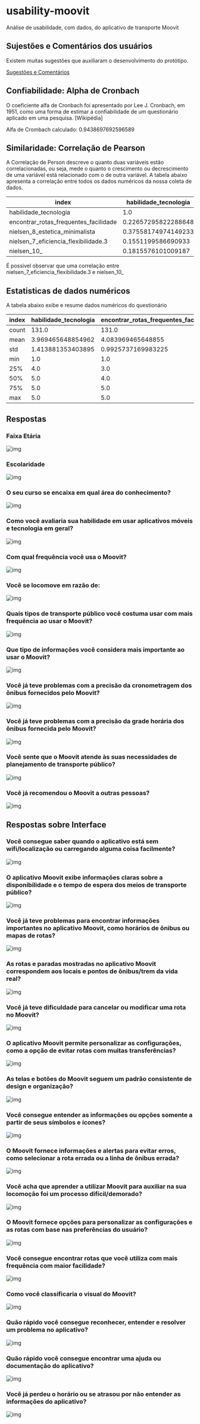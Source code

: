# usability-moovit
Análise de usabilidade, com dados, do aplicativo de transporte Moovit

## Sujestões e Comentários dos usuários

Existem muitas sugestões que auxiliaram o desenvolvimento do protótipo.

[Sugestões e Comentários](./sugestoes.md)


## Confiabilidade: Alpha de Cronbach

O coeficiente alfa de Cronbach foi apresentado por Lee J. Cronbach, em 1951, como uma forma de estimar a confiabilidade de um questionário aplicado em uma pesquisa. [Wikipédia]

Alfa de Crombach calculado: 0.9438697692596589


## Similaridade: Correlação de Pearson

A Correlação de Person descreve o quanto duas variáveis estão correlacionadas, ou seja, mede o quanto o crescimento ou decrescimento de uma variável está relacionado com o de outra variável. A tabela abaixo apresenta a correlação entre todos os dados numéricos da nossa coleta de dados.


|index|habilidade\_tecnologia|encontrar\_rotas\_frequentes\_facilidade|nielsen\_8\_estetica\_minimalista|nielsen\_7\_eficiencia\_flexibilidade\.3|nielsen\_10\_|
|---|---|---|---|---|---|
|habilidade\_tecnologia|1\.0|0\.22657295822288648|0\.37558174974149233|0\.1551199586690933|0\.1815576101009187|
|encontrar\_rotas\_frequentes\_facilidade|0\.22657295822288648|1\.0|0\.35375682085548066|0\.39883066178866533|0\.3089169711155858|
|nielsen\_8\_estetica\_minimalista|0\.37558174974149233|0\.35375682085548066|1\.0|0\.39195911601440725|0\.44040268502912017|
|nielsen\_7\_eficiencia\_flexibilidade\.3|0\.1551199586690933|0\.39883066178866533|0\.39195911601440725|1\.0|0\.4764574432250515|
|nielsen\_10\_|0\.1815576101009187|0\.3089169711155858|0\.44040268502912017|0\.4764574432250515|1\.0|


É possivel observar que uma correlação entre nielsen_7_eficiencia_flexibilidade.3 e nielsen_10_


## Estatisticas de dados numéricos

A tabela abaixo exibe e resume dados numéricos do questionário

|index|habilidade\_tecnologia|encontrar\_rotas\_frequentes\_facilidade|nielsen\_8\_estetica\_minimalista|nielsen\_7\_eficiencia\_flexibilidade\.3|nielsen\_10\_|
|---|---|---|---|---|---|
|count|131\.0|131\.0|131\.0|131\.0|131\.0|
|mean|3\.969465648854962|4\.083969465648855|3\.5877862595419847|3\.618320610687023|2\.885496183206107|
|std|1\.413881353403895|0\.9925737169983225|0\.9756278373644927|1\.0337237785135058|1\.0350861827667062|
|min|1\.0|1\.0|1\.0|1\.0|1\.0|
|25%|4\.0|3\.0|3\.0|3\.0|2\.0|
|50%|5\.0|4\.0|4\.0|4\.0|3\.0|
|75%|5\.0|5\.0|4\.0|4\.0|3\.5|
|max|5\.0|5\.0|5\.0|5\.0|5\.0|


## Respostas

### Faixa Etária

![img](./images/faixaEtaria.png)

### Escolaridade

![img](./images/escolaridade.png)

### O seu curso se encaixa em qual área do conhecimento?

![img](./images/cursoConhecimento.png)

### Como você avaliaria sua habilidade em usar aplicativos móveis e tecnologia em geral?

![img](./images/habilidadeTecnologia.png)

### Com qual frequência você usa o Moovit?

![img](./images/frequenciaUso.png)

### Você se locomove em razão de:

![img](./images/razaoLocomocao.png)

### Quais tipos de transporte público você costuma usar com mais frequência ao usar o Moovit? 

![img](./images/tipoTransporte.png)

### Que tipo de informações você considera mais importante ao usar o Moovit?

![img](./images/informacoesImportantes.png)

### Você já teve problemas com a precisão da cronometragem dos ônibus fornecidos pelo Moovit?

![img](./images/problemaCronometragem.png)

### Você já teve problemas com a precisão da grade horária dos ônibus fornecida pelo Moovit?

![img](./images/problemaPrecisao.png)

### Você sente que o Moovit atende às suas necessidades de planejamento de transporte público?

![img](./images/atendeNecessidade.png)

### Você já recomendou o Moovit a outras pessoas?

![img](./images/recomendaMoovit.png)

## Respostas sobre Interface

### Você consegue saber quando o aplicativo está sem wifi/localização ou carregando alguma coisa facilmente?

![img](./images/appSemWifi.png)

### O aplicativo Moovit exibe informações claras sobre a disponibilidade e o tempo de espera dos meios de transporte público?

![img](./images/informacoesTempoEsperaDisponibilidade.png)

### Você já teve problemas para encontrar informações importantes no aplicativo Moovit, como horários de ônibus ou mapas de rotas?

![img](./images/problemaEncontrarInformacoes.png)

### As rotas e paradas mostradas no aplicativo Moovit correspondem aos locais e pontos de ônibus/trem da vida real?

![img](./images/rotaParadasCorrespondemReal)

### Você já teve dificuldade para cancelar ou modificar uma rota no Moovit?

![img](./images/dificuldadeCancelarRota.png)

### O aplicativo Moovit permite personalizar as configurações, como a opção de evitar rotas com muitas transferências?

![img](./images/personalizarConfiguracoesRotas.png)

### As telas e botões do Moovit seguem um padrão consistente de design e organização?

![img](./images/designPadronizado.png)

### Você consegue entender as informações ou opções somente a partir de seus símbolos e ícones?

![img](./images/entenderIcones.png)

### O Moovit fornece informações e alertas para evitar erros, como selecionar a rota errada ou a linha de ônibus errada?

![img](./images/informarErros.png)

### Você acha que aprender a utilizar Moovit para auxiliar na sua locomoção foi um processo difícil/demorado?

![img](./images/aprenderUsarMoovit.png)

### O Moovit fornece opções para personalizar as configurações e as rotas com base nas preferências do usuário?

![img](./images/personalizarConfiguracoes.png)

### Você consegue encontrar rotas que você utiliza com mais frequência com maior facilidade?

![img](./images/rocasMaisFrequentes.png)

### Como você classificaria o visual do Moovit?

![img](./images/visualMoovit.png)

### Quão rápido você consegue reconhecer, entender e resolver um problema no aplicativo?

![img](./images/reconhecerProblemaApp.png)

### Quão rápido você consegue encontrar uma ajuda ou documentação do aplicativo?

![img](./images/reapidoEncontrarAjuda.png)

### Você já perdeu o horário ou se atrasou por não entender as informações do aplicativo?

![img](./images/perdeuHorario.png)

